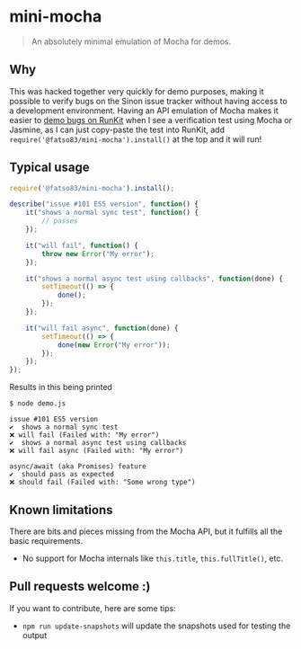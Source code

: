 # mini-mocha
> An absolutely minimal emulation of Mocha for demos.

## Why
This was hacked together very quickly for demo purposes, making it possible to verify bugs on the Sinon issue tracker
without having access to a development environment. Having an API emulation of Mocha makes it easier to [demo bugs on RunKit](https://runkit.com/fatso83/sinon-test-issue-101) when I see a verification test using Mocha or Jasmine, as I can just copy-paste the test into RunKit, add `require('@fatso83/mini-mocha').install()` at the top and it will run!

## Typical usage

```javascript
require('@fatso83/mini-mocha').install();

describe("issue #101 ES5 version", function() {
    it("shows a normal sync test", function() {
        // passes
    });

    it("will fail", function() {
        throw new Error("My error");
    });

    it("shows a normal async test using callbacks", function(done) {
        setTimeout(() => {
            done();
        });
    });

    it("will fail async", function(done) {
        setTimeout(() => {
            done(new Error("My error"));
        });
    });
});
```

Results in this being printed
```
$ node demo.js

issue #101 ES5 version
✔️  shows a normal sync test
❌ will fail (Failed with: "My error")
✔️  shows a normal async test using callbacks
❌ will fail async (Failed with: "My error")

async/await (aka Promises) feature
✔️  should pass as expected
❌ should fail (Failed with: "Some wrong type")

```

## Known limitations
There are bits and pieces missing from the Mocha API, but it fulfills all the basic requirements.

- No support for Mocha internals like `this.title`, `this.fullTitle()`, etc.

## Pull requests welcome :)
If you want to contribute, here are some tips:

- `npm run update-snapshots` will update the snapshots used for testing the output

